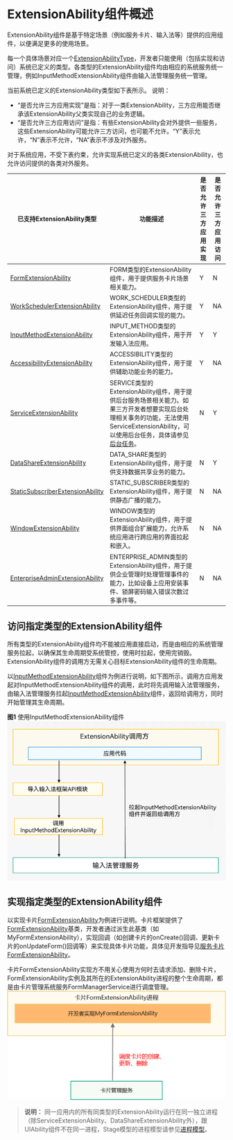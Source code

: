 # ExtensionAbility组件概述


ExtensionAbility组件是基于特定场景（例如服务卡片、输入法等）提供的应用组件，以便满足更多的使用场景。


每一个具体场景对应一个[ExtensionAbilityType](../reference/apis/js-apis-bundleManager.md#extensionabilitytype)，开发者只能使用（包括实现和访问）系统已定义的类型。各类型的ExtensionAbility组件均由相应的系统服务统一管理，例如InputMethodExtensionAbility组件由输入法管理服务统一管理。

当前系统已定义的ExtensionAbility类型如下表所示。
说明：
- “是否允许三方应用实现”是指：对于一类ExtensionAbility，三方应用能否继承该ExtensionAbility父类实现自己的业务逻辑。
- “是否允许三方应用访问”是指：有些ExtensionAbility会对外提供一些服务，这些ExtensionAbility可能允许三方访问，也可能不允许。“Y”表示允许，“N”表示不允许，“NA”表示不涉及对外服务。

对于系统应用，不受下表约束，允许实现系统已定义的各类ExtensionAbility，也允许访问提供的各类对外服务。

| 已支持ExtensionAbility类型                 | 功能描述 | 是否允许三方应用实现                  | 是否允许三方应用访问                                                 |
| ------------------------ | -------- | ------------------------------------------------------------ | ------------------------------------------------------------ |
| [FormExtensionAbility](../reference/apis/js-apis-app-form-formExtensionAbility.md)                 | FORM类型的ExtensionAbility组件，用于提供服务卡片场景相关能力。      | Y | N |
| [WorkSchedulerExtensionAbility](../reference/apis/js-apis-WorkSchedulerExtensionAbility.md) | WORK_SCHEDULER类型的ExtensionAbility组件，用于提供延迟任务回调实现的能力。      | Y | NA |
| [InputMethodExtensionAbility](../reference/apis/js-apis-inputmethod.md) | INPUT_METHOD类型的ExtensionAbility组件，用于开发输入法应用。      | Y | Y |
|[AccessibilityExtensionAbility](../reference/apis/js-apis-application-accessibilityExtensionAbility.md) | ACCESSIBILITY类型的ExtensionAbility组件，用于提供辅助功能业务的能力。      | Y | NA |
|[ServiceExtensionAbility](../reference/apis/js-apis-app-ability-serviceExtensionAbility.md) | SERVICE类型的ExtensionAbility组件，用于提供后台服务场景相关能力。如果三方开发者想要实现后台处理相关事务的功能，无法使用ServiceExtensionAbility，可以使用后台任务，具体请参见[后台任务](../task-management/background-task-overview.md)。      | N | Y |
|[DataShareExtensionAbility](../reference/apis/js-apis-application-dataShareExtensionAbility.md) | DATA_SHARE类型的ExtensionAbility组件，用于提供支持数据共享业务的能力。      | N | Y |
|[StaticSubscriberExtensionAbility](../reference/apis/js-apis-application-staticSubscriberExtensionAbility.md) | STATIC_SUBSCRIBER类型的ExtensionAbility组件，用于提供静态广播的能力。      | N | NA |
|[WindowExtensionAbility](../reference/apis/js-apis-application-windowExtensionAbility.md) | WINDOW类型的ExtensionAbility组件，用于提供界面组合扩展能力，允许系统应用进行跨应用的界面拉起和嵌入。      | N | NA |
| [EnterpriseAdminExtensionAbility](../reference/apis/js-apis-EnterpriseAdminExtensionAbility.md)            | ENTERPRISE_ADMIN类型的ExtensionAbility组件，用于提供企业管理时处理管理事件的能力，比如设备上应用安装事件、锁屏密码输入错误次数过多事件等。      | N | NA



## 访问指定类型的ExtensionAbility组件

所有类型的ExtensionAbility组件均不能被应用直接启动，而是由相应的系统管理服务拉起，以确保其生命周期受系统管控，使用时拉起，使用完销毁。ExtensionAbility组件的调用方无需关心目标ExtensionAbility组件的生命周期。

  以[InputMethodExtensionAbility](../reference/apis/js-apis-inputmethod.md)组件为例进行说明，如下图所示，调用方应用发起对InputMethodExtensionAbility组件的调用，此时将先调用输入法管理服务，由输入法管理服务拉起[InputMethodExtensionAbility](../reference/apis/js-apis-inputmethod.md)组件，返回给调用方，同时开始管理其生命周期。

**图1** 使用InputMethodExtensionAbility组件
![ExtensionAbility-start](figures/ExtensionAbility-start.png)


## 实现指定类型的ExtensionAbility组件

以实现卡片[FormExtensionAbility](../reference/apis/js-apis-app-form-formExtensionAbility.md)为例进行说明。卡片框架提供了[FormExtensionAbility](../reference/apis/js-apis-app-form-formExtensionAbility.md)基类，开发者通过派生此基类（如MyFormExtensionAbility），实现回调（如创建卡片的onCreate()回调、更新卡片的onUpdateForm()回调等）来实现具体卡片功能，具体见开发指导见[服务卡片FormExtensionAbility](service-widget-overview.md)。

卡片FormExtensionAbility实现方不用关心使用方何时去请求添加、删除卡片，FormExtensionAbility实例及其所在的ExtensionAbility进程的整个生命周期，都是由卡片管理系统服务FormManagerService进行调度管理。
![form_extension](figures/form_extension.png)


> **说明：**
> 同一应用内的所有同类型的ExtensionAbility运行在同一独立进程（除ServiceExtensionAbility、DataShareExtensionAbility外），跟UIAbility组件不在同一进程，Stage模型的进程模型请参见[进程模型](process-model-stage.md)。

